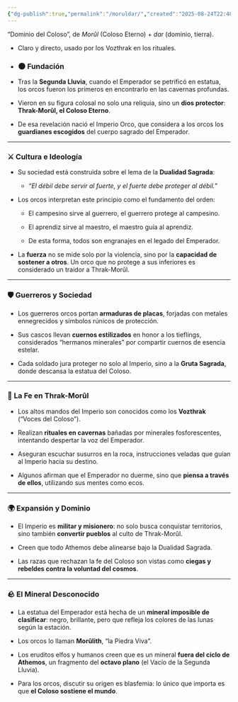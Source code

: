 ```yaml
---
{"dg-publish":true,"permalink":"/moruldar/","created":"2025-08-24T22:48:30.860-06:00","updated":"2025-08-24T22:53:28.000-06:00"}
---
```


“Dominio del Coloso”, de _Morûl_ (Coloso Eterno) + _dar_ (dominio, tierra).
- Claro y directo, usado por los Vozthrak en los rituales.

- ### 🌑 Fundación

- Tras la **Segunda Lluvia**, cuando el Emperador se petrificó en estatua, los orcos fueron los primeros en encontrarlo en las cavernas profundas.
    
- Vieron en su figura colosal no solo una reliquia, sino un **dios protector**: **Thrak-Morûl, el Coloso Eterno**.
    
- De esa revelación nació el Imperio Orco, que considera a los orcos los **guardianes escogidos** del cuerpo sagrado del Emperador.
    

---

### ⚔️ Cultura e Ideología

- Su sociedad está construida sobre el lema de la **Dualidad Sagrada**:
    
    - _“El débil debe servir al fuerte, y el fuerte debe proteger al débil.”_
        
- Los orcos interpretan este principio como el fundamento del orden:
    
    - El campesino sirve al guerrero, el guerrero protege al campesino.
        
    - El aprendiz sirve al maestro, el maestro guía al aprendiz.
        
    - De esta forma, todos son engranajes en el legado del Emperador.
        
- La **fuerza** no se mide solo por la violencia, sino por la **capacidad de sostener a otros**. Un orco que no protege a sus inferiores es considerado un traidor a Thrak-Morûl.
    

---

### 🛡️ Guerreros y Sociedad

- Los guerreros orcos portan **armaduras de placas**, forjadas con metales ennegrecidos y símbolos rúnicos de protección.
    
- Sus cascos llevan **cuernos estilizados** en honor a los tieflings, considerados “hermanos minerales” por compartir cuernos de esencia estelar.
    
- Cada soldado jura proteger no solo al Imperio, sino a la **Gruta Sagrada**, donde descansa la estatua del Coloso.
    

---

### 🔮 La Fe en Thrak-Morûl

- Los altos mandos del Imperio son conocidos como los **Vozthrak** (“Voces del Coloso”).
    
- Realizan **rituales en cavernas** bañadas por minerales fosforescentes, intentando despertar la voz del Emperador.
    
- Aseguran escuchar susurros en la roca, instrucciones veladas que guían al Imperio hacia su destino.
    
- Algunos afirman que el Emperador no duerme, sino que **piensa a través de ellos**, utilizando sus mentes como ecos.
    

---

### 🌍 Expansión y Dominio

- El Imperio es **militar y misionero**: no solo busca conquistar territorios, sino también **convertir pueblos** al culto de Thrak-Morûl.
    
- Creen que todo Athemos debe alinearse bajo la Dualidad Sagrada.
    
- Las razas que rechazan la fe del Coloso son vistas como **ciegas y rebeldes contra la voluntad del cosmos**.
    

---

### 🪨 El Mineral Desconocido

- La estatua del Emperador está hecha de un **mineral imposible de clasificar**: negro, brillante, pero que refleja los colores de las lunas según la estación.
    
- Los orcos lo llaman **Morûlith**, “la Piedra Viva”.
    
- Los eruditos elfos y humanos creen que es un mineral **fuera del ciclo de Athemos**, un fragmento del **octavo plano** (el Vacío de la Segunda Lluvia).
    
- Para los orcos, discutir su origen es blasfemia: lo único que importa es que **el Coloso sostiene el mundo**.